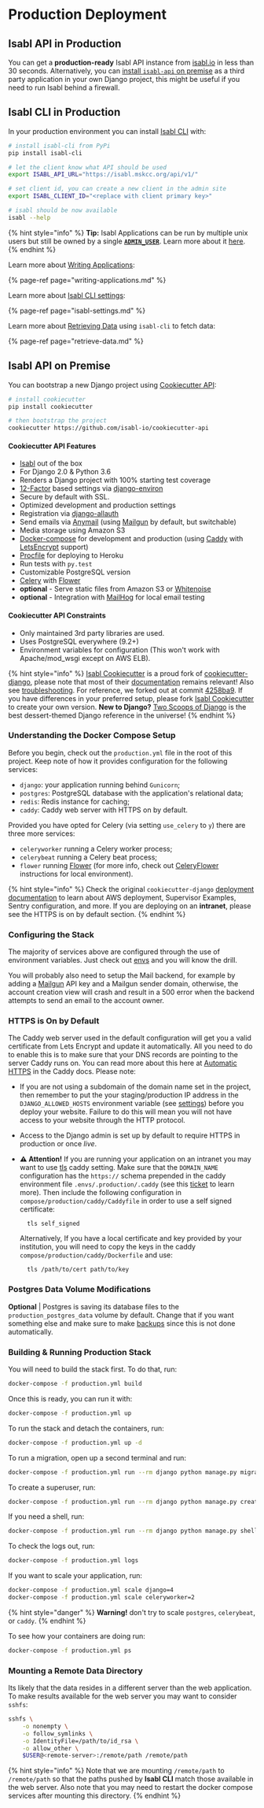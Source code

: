 # Production Deployment

## Isabl API in Production

You can get a **production-ready** Isabl API instance from [isabl.io](https://isabl.io) in less than 30 seconds. Alternatively,  you can [install `isabl-api` on premise](production-deployment.md#isabl-api-on-premise) as a third party application in your own Django project, this might be useful if you need to run Isabl behind a firewall.

## Isabl CLI in Production

In your production environment you can install [Isabl CLI](https://github.com/isabl-io/cli)  with:

```bash
# install isabl-cli from PyPi
pip install isabl-cli

# let the client know what API should be used
export ISABL_API_URL="https://isabl.mskcc.org/api/v1/"

# set client id, you can create a new client in the admin site
export ISABL_CLIENT_ID="<replace with client primary key>"

# isabl should be now available
isabl --help
```

{% hint style="info" %}
**Tip:** Isabl Applications can be run by multiple unix users but still be owned by a single [**`ADMIN_USER`**](isabl-settings.md#isabl-cli-settings). Learn more about it [here](writing-applications.md#applications-run-by-multiple-users).
{% endhint %}

Learn more about [Writing Applications](writing-applications.md):

{% page-ref page="writing-applications.md" %}

Learn more about [Isabl CLI settings](isabl-settings.md#isabl-cli-settings):

{% page-ref page="isabl-settings.md" %}

Learn more about [Retrieving Data](retrieve-data.md) using `isabl-cli` to fetch data:

{% page-ref page="retrieve-data.md" %}

## Isabl API on Premise

You can bootstrap a new Django project using [Cookiecutter API](https://github.com/isabl-io/cookiecutter):

```bash
# install cookiecutter
pip install cookiecutter 

# then bootstrap the project
cookiecutter https://github.com/isabl-io/cookiecutter-api
```

#### Cookiecutter API Features

* [Isabl](https://isabl-io.github.io/docs/#/) out of the box
* For Django 2.0 & Python 3.6
* Renders a Django project with 100% starting test coverage
* [12-Factor](http://12factor.net/) based settings via [django-environ](https://github.com/joke2k/django-environ)
* Secure by default with SSL.
* Optimized development and production settings
* Registration via [django-allauth](https://github.com/pennersr/django-allauth)
* Send emails via [Anymail](https://github.com/anymail/django-anymail) \(using [Mailgun](http://www.mailgun.com/) by default, but switchable\)
* Media storage using Amazon S3
* [Docker-compose](https://github.com/docker/compose) for development and production \(using [Caddy](https://caddyserver.com/) with [LetsEncrypt](https://letsencrypt.org/) support\)
* [Procfile](https://devcenter.heroku.com/articles/procfile) for deploying to Heroku
* Run tests with `py.test`
* Customizable PostgreSQL version
* [Celery](http://www.celeryproject.org/) with [Flower](https://github.com/mher/flower)
* **optional** - Serve static files from Amazon S3 or [Whitenoise](https://whitenoise.readthedocs.io/)
* **optional** - Integration with [MailHog](https://github.com/mailhog/MailHog) for local email testing

#### Cookiecutter API Constraints

* Only maintained 3rd party libraries are used.
* Uses PostgreSQL everywhere \(9.2+\)
* Environment variables for configuration \(This won't work with Apache/mod\_wsgi except on AWS ELB\).

{% hint style="info" %}
[Isabl Cookiecutter](https://github.com/isabl-io/cookiecutter) is a proud fork of [cookiecutter-django](https://github.com/pydanny/cookiecutter-django), please note that most of their [documentation](https://cookiecutter-django.readthedocs.io/en/latest/) remains relevant! Also see [troubleshooting](https://cookiecutter-django.readthedocs.io/en/latest/troubleshooting.html). For reference, we forked out at commit [4258ba9](https://github.com/pydanny/cookiecutter-django/commit/4258ba9e2ddc822953e326f98f1f74842fa0fed1). If you have differences in your preferred setup, please fork [Isabl Cookiecutter](https://github.com/isabl-io/cookiecutter) to create your own version. **New to Django?** [Two Scoops of Django](http://twoscoopspress.com/products/two-scoops-of-django-1-11) is the best dessert-themed Django reference in the universe!
{% endhint %}

### Understanding the Docker Compose Setup

Before you begin, check out the `production.yml` file in the root of this project. Keep note of how it provides configuration for the following services:

* `django`: your application running behind `Gunicorn`;
* `postgres`: PostgreSQL database with the application's relational data;
* `redis`: Redis instance for caching;
* `caddy`: Caddy web server with HTTPS on by default.

Provided you have opted for Celery \(via setting `use_celery` to `y`\) there are three more services:

* `celeryworker` running a Celery worker process;
* `celerybeat` running a Celery beat process;
* `flower` running [Flower](https://github.com/mher/flower) \(for more info, check out [CeleryFlower](https://cookiecutter-django.readthedocs.io/en/latest/developing-locally-docker.html#celeryflower) instructions for local environment\).

{% hint style="info" %}
Check the original `cookiecutter-django` [deployment documentation](https://cookiecutter-django.readthedocs.io/en/latest/deployment-with-docker.html) to learn about AWS deployment, Supervisor Examples, Sentry configuration, and more. If you are deploying on an **intranet**, please see the HTTPS is on by default section.
{% endhint %}

### Configuring the Stack

The majority of services above are configured through the use of environment variables. Just check out [envs](https://cookiecutter-django.readthedocs.io/en/latest/developing-locally-docker.html#envs) and you will know the drill.

You will probably also need to setup the Mail backend, for example by adding a [Mailgun](https://mailgun.com) API key and a Mailgun sender domain, otherwise, the account creation view will crash and result in a 500 error when the backend attempts to send an email to the account owner.

### HTTPS is On by Default

The Caddy web server used in the default configuration will get you a valid certificate from Lets Encrypt and update it automatically. All you need to do to enable this is to make sure that your DNS records are pointing to the server Caddy runs on. You can read more about this here at [Automatic HTTPS](https://caddyserver.com/docs/automatic-https) in the Caddy docs. Please note:

* If you are not using a subdomain of the domain name set in the project, then remember to put the your staging/production IP address in the `DJANGO_ALLOWED_HOSTS` environment variable \(see [settings](https://cookiecutter-django.readthedocs.io/en/latest/settings.html#settings)\) before you deploy your website. Failure to do this will mean you will not have access to your website through the HTTP protocol.
* Access to the Django admin is set up by default to require HTTPS in production or once _live_.
* **⚠️ Attention!** If you are running your application on an intranet you may want to use [tls](https://caddyserver.com/docs/tls) caddy setting. Make sure that the `DOMAIN_NAME` configuration has the `https://` schema prepended in the caddy environment file `.envs/.production/.caddy` \(see this [ticket](https://github.com/mholt/caddy/issues/1673) to learn more\). Then include the following configuration in `compose/production/caddy/Caddyfile` in order to use a self signed certificate:

  ```text
    tls self_signed
  ```

  Alternatively, If you have a local certificate and key provided by your institution, you will need to copy the keys in the caddy `compose/production/caddy/Dockerfile` and use:

  ```text
    tls /path/to/cert path/to/key
  ```

### Postgres Data Volume Modifications

**Optional** \| Postgres is saving its database files to the `production_postgres_data` volume by default. Change that if you want something else and make sure to make [backups](https://cookiecutter-django.readthedocs.io/en/latest/docker-postgres-backups.html) since this is not done automatically.

### Building & Running Production Stack

You will need to build the stack first. To do that, run:

```bash
docker-compose -f production.yml build
```

Once this is ready, you can run it with:

```bash
docker-compose -f production.yml up
```

To run the stack and detach the containers, run:

```bash
docker-compose -f production.yml up -d
```

To run a migration, open up a second terminal and run:

```bash
docker-compose -f production.yml run --rm django python manage.py migrate
```

To create a superuser, run:

```bash
docker-compose -f production.yml run --rm django python manage.py createsuperuser
```

If you need a shell, run:

```bash
docker-compose -f production.yml run --rm django python manage.py shell
```

To check the logs out, run:

```bash
docker-compose -f production.yml logs
```

If you want to scale your application, run:

```bash
docker-compose -f production.yml scale django=4
docker-compose -f production.yml scale celeryworker=2
```

{% hint style="danger" %}
**Warning!** don't try to scale `postgres`, `celerybeat`, or `caddy`.
{% endhint %}

To see how your containers are doing run:

```bash
docker-compose -f production.yml ps
```

### Mounting a Remote Data Directory

Its likely that the data resides in a different server than the web application. To make results available for the web server you may want to consider `sshfs`:

```bash
sshfs \
    -o nonempty \
    -o follow_symlinks \
    -o IdentityFile=/path/to/id_rsa \
    -o allow_other \
    $USER@<remote-server>:/remote/path /remote/path
```

{% hint style="info" %}
Note that we are mounting `/remote/path` to `/remote/path` so that the paths pushed by **Isabl CLI** match those available in the web server. Also note that you may need to restart the docker compose services after mounting this directory.
{% endhint %}

